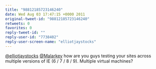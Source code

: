 ```yaml
---
title: "98812185723146240"
date: Wed Aug 03 17:47:15 +0000 2011
original-tweet-id: "98812185723146240"
retweets: 0
favorites: 0
reply-tweet-id: ""
reply-user-id: "7738402"
reply-user-screen-name: "elliotjaystocks"
---
```

<a href="https://twitter.com/elliotjaystocks">@elliotjaystocks</a> <a href="https://twitter.com/Malarkey">@Malarkey</a> how are you guys testing your sites across multiple versions of IE (6 / 7 / 8 / 9). Multiple virtual machines?
